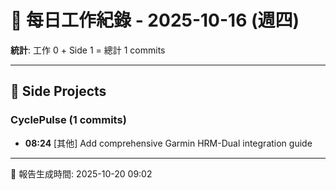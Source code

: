 # 📅 每日工作紀錄 - 2025-10-16 (週四)

**統計**: 工作 0 + Side 1 = 總計 1 commits

---

## 🎨 Side Projects

### CyclePulse (1 commits)

- **08:24** [其他] Add comprehensive Garmin HRM-Dual integration guide

---

📅 報告生成時間: 2025-10-20 09:02
